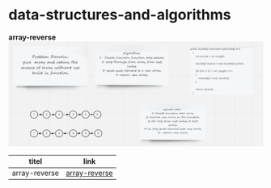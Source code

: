 # data-structures-and-algorithms

**array-reverse**
![](array-reverse.png)



| titel  | link        |
| ---    | ----------- |
| array-reverse |  [array-reverse](README.md) |

